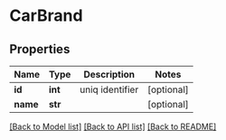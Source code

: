 # CarBrand

## Properties
Name | Type | Description | Notes
------------ | ------------- | ------------- | -------------
**id** | **int** | uniq identifier | [optional] 
**name** | **str** |  | [optional] 

[[Back to Model list]](../README.md#documentation-for-models) [[Back to API list]](../README.md#documentation-for-api-endpoints) [[Back to README]](../README.md)


